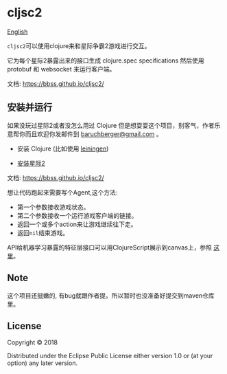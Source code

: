 # cljsc2 
[English](README.md)

`cljsc2`可以使用clojure来和星际争霸2游戏进行交互。

它为每个星际2暴露出来的接口生成 clojure.spec specifications 然后使用 protobuf 和 websocket 来运行客户端。

文档:
https://bbss.github.io/cljsc2/

## 安装并运行

如果没玩过星际2或者没怎么用过 Clojure 但是想耍耍这个项目，别客气，作者乐意帮你而且欢迎你发邮件到 baruchberger@gmail.com 。

- 安装 Clojure (比如使用 [leiningen](https://leiningen.org/))

- [安装星际2](http://sc2.blizzard.cn)

文档:
https://bbss.github.io/cljsc2/

想让代码跑起来需要写个Agent,这个方法:
 - 第一个参数接收游戏状态。
 - 第二个参数接收一个运行游戏客户端的链接。
 - 返回一个或多个action来让游戏继续往下走。
 - 返回`nil`结束游戏。

API给机器学习暴露的特征层接口可以用ClojureScript展示到canvas上，参照 [这里](https://github.com/bbss/cljsc2/blob/master/src/cljsc2/cljs/core.cljs)。


## Note
这个项目还挺嫩的, 有bug就跟作者提。所以暂时也没准备好提交到maven仓库里。

## License

Copyright © 2018

Distributed under the Eclipse Public License either version 1.0 or (at your option) any later version.
